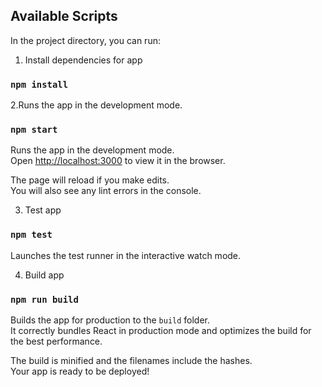 
## Available Scripts

In the project directory, you can run:

1. Install dependencies for app

### `npm install`

2.Runs the app in the development mode.

### `npm start`

Runs the app in the development mode.<br />
Open [http://localhost:3000](http://localhost:3000) to view it in the browser.

The page will reload if you make edits.<br />
You will also see any lint errors in the console.

3. Test app

### `npm test`

Launches the test runner in the interactive watch mode.<br />

4. Build app

### `npm run build`

Builds the app for production to the `build` folder.<br />
It correctly bundles React in production mode and optimizes the build for the best performance.

The build is minified and the filenames include the hashes.<br />
Your app is ready to be deployed!


